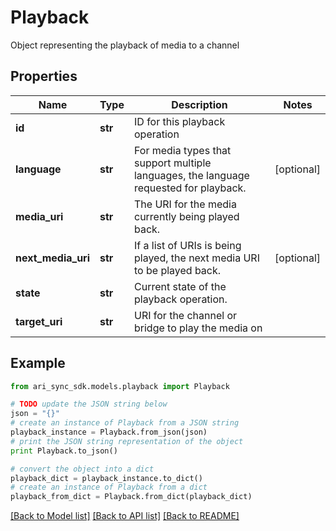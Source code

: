 # Playback

Object representing the playback of media to a channel

## Properties
Name | Type | Description | Notes
------------ | ------------- | ------------- | -------------
**id** | **str** | ID for this playback operation | 
**language** | **str** | For media types that support multiple languages, the language requested for playback. | [optional] 
**media_uri** | **str** | The URI for the media currently being played back. | 
**next_media_uri** | **str** | If a list of URIs is being played, the next media URI to be played back. | [optional] 
**state** | **str** | Current state of the playback operation. | 
**target_uri** | **str** | URI for the channel or bridge to play the media on | 

## Example

```python
from ari_sync_sdk.models.playback import Playback

# TODO update the JSON string below
json = "{}"
# create an instance of Playback from a JSON string
playback_instance = Playback.from_json(json)
# print the JSON string representation of the object
print Playback.to_json()

# convert the object into a dict
playback_dict = playback_instance.to_dict()
# create an instance of Playback from a dict
playback_from_dict = Playback.from_dict(playback_dict)
```
[[Back to Model list]](../README.md#documentation-for-models) [[Back to API list]](../README.md#documentation-for-api-endpoints) [[Back to README]](../README.md)



